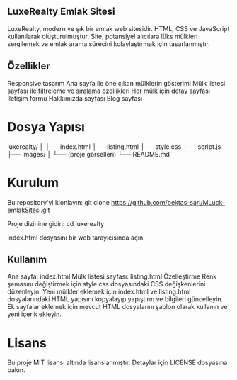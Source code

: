 ## LuxeRealty Emlak Sitesi
LuxeRealty, modern ve şık bir emlak web sitesidir. HTML, CSS ve JavaScript kullanılarak oluşturulmuştur. Site, potansiyel alıcılara lüks mülkleri sergilemek ve emlak arama sürecini kolaylaştırmak için tasarlanmıştır.

## Özellikler
Responsive tasarım
Ana sayfa ile öne çıkan mülklerin gösterimi
Mülk listesi sayfası ile filtreleme ve sıralama özellikleri
Her mülk için detay sayfası
İletişim formu
Hakkımızda sayfası
Blog sayfası

# Dosya Yapısı
luxerealty/
│
├── index.html
├── listing.html
├── style.css
├── script.js
├── images/
│   └── (proje görselleri)
└── README.md

# Kurulum
Bu repository'yi klonlayın:
git clone https://github.com/bektas-sari/MLuck-emlakSitesi.git

Proje dizinine gidin:
cd luxerealty

index.html dosyasını bir web tarayıcısında açın.

## Kullanım
Ana sayfa: index.html
Mülk listesi sayfası: listing.html
Özelleştirme
Renk şemasını değiştirmek için style.css dosyasındaki CSS değişkenlerini düzenleyin.
Yeni mülkler eklemek için index.html ve listing.html dosyalarındaki HTML yapısını kopyalayıp yapıştırın ve bilgileri güncelleyin.
Ek sayfalar eklemek için mevcut HTML dosyalarını şablon olarak kullanın ve yeni içerik ekleyin.

# Lisans
Bu proje MIT lisansı altında lisanslanmıştır. Detaylar için LICENSE dosyasına bakın.
